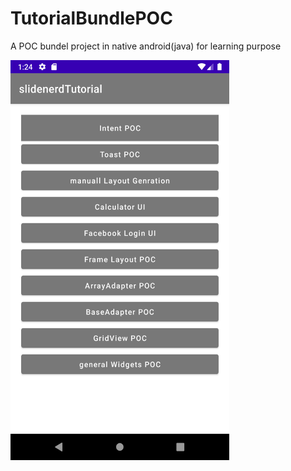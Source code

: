 # TutorialBundlePOC

A POC bundel project in native android(java) for learning purpose


<img align="left" width="350" height="640" src="mainActivityPic.png">
